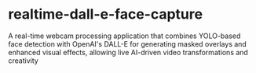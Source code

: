 # realtime-dall-e-face-capture
 A real-time webcam processing application that combines YOLO-based face detection with OpenAI's DALL-E for generating masked overlays and enhanced visual effects, allowing live AI-driven video transformations and creativity
